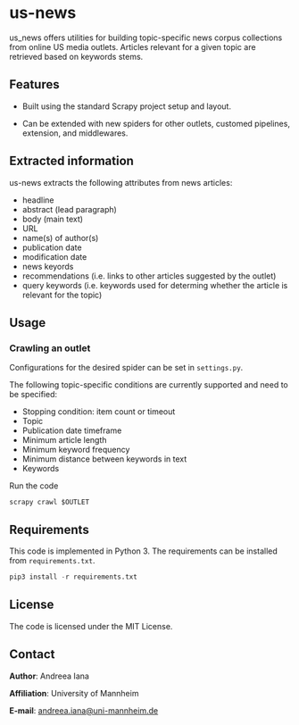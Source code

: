 # us-news
us_news offers utilities for building topic-specific news corpus collections from online US media outlets. Articles relevant for a given topic are retrieved based on keywords stems. 

## Features
- Built using the standard Scrapy project setup and layout.
<!-- - Provides spiders for 42 US media outlets. -->
- Can be extended with new spiders for other outlets, customed pipelines, extension, and middlewares.

## Extracted information
us-news extracts the following attributes from news articles:
- headline
- abstract (lead paragraph)
- body (main text)
- URL
- name(s) of author(s)
- publication date
- modification date
- news keyords
- recommendations (i.e. links to other articles suggested by the outlet)
- query keywords (i.e. keywords used for determing whether the article is relevant for the topic)

## Usage

### Crawling an outlet
Configurations for the desired spider can be set in `settings.py`. 

The following topic-specific conditions are currently supported and need to be specified:
- Stopping condition: item count or timeout
- Topic
- Publication date timeframe
- Minimum article length
- Minimum keyword frequency
- Minimum distance between keywords in text
- Keywords

Run the code
```
scrapy crawl $OUTLET
```

<!-- ### Creating a dataset from scraped articles
```
python preprocess_data 

optional arguments:
--topic                                     Topic for which the dataset should be created (default: refugees_migration)
--create_processed                          Indicate whether to create the processed or the raw data (default: True)
--drop_duplicates                           Indicate whether to drop duplicates from the dataset (default: True)
--drop_non_german_articles                  Indicate whether to drop non-German articles from the (default: True)
--dop_outliers                              Indicate whether to drop outlier articles (e.g. too long, too short) (default: True)
--drop_news_ticker                          Indicate whether to drop news tickers (i.e. articles with more than a predefined number of subheaders) from the dataset (default: True)
--subheaders_threshold                      Minimum number of subheaders an article should have to be considered a news ticker (default: 10)
--drop_articles_with_forbidden_patterns     Indicate whether to drop articles containing a predefined regular expression from the dataset (default: True)
``` -->

<!-- ## Data
A sample of the raw and processed news corpus constructed for the topic *refugees and migration* is available in `data/dataset` folder. Due to copyright policies, this sample does not contain the abstract and body of the articles. 

A full version of the news corpus is available [upon request](mailto:andreea.iana@uni-mannheim.de). -->

## Requirements
This code is implemented in Python 3. The requirements can be installed from `requirements.txt`.
```python
pip3 install -r requirements.txt
```

## License
The code is licensed under the MIT License. 
<!-- The data files are licensed under the [Creative Commons Attribution-NonCommercial-ShareAlike 4.0 International License](https://creativecommons.org/licenses/by-nc-sa/4.0/). -->

## Contact
**Author**: Andreea Iana

**Affiliation**: University of Mannheim

**E-mail**: andreea.iana@uni-mannheim.de
